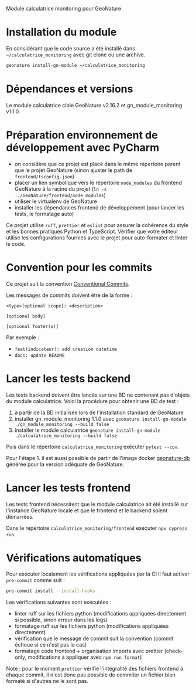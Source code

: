 Module calculatrice monitoring pour GeoNature

# Installation du module

En considérant que le code source a été installé dans `~/calculatrice_monitoring` avec git clone ou une archive.

```bash
geonature install-gn-module ~/calculatrice_monitoring
```

# Dépendances et versions

Le module calculatrice cible GeoNature v2.16.2 et gn_module_monitoring v1.1.0.

# Préparation environnement de développement avec PyCharm

- on considère que ce projet est placé dans le même répertoire parent que le projet GeoNature (sinon ajuster le path de `frontend/tsconfig.json`)
- placer un lien symbolique vers le répertoire `node_modules` du frontend GeoNature à la racine du projet (`ln -s ../GeoNature/frontend/node_modules`)
- utiliser le virtualenv de GeoNature
- installer les dépendances frontend de développement (pour lancer les tests, le formatage auto)

Ce projet utilise `ruff`, `prettier` et `eslint` pour assurer la cohérence du style et les bonnes pratiques Python et TypeScript. Vérifier que votre éditeur utilise les configurations fournies avec le projet pour auto-formater et linter le code.

# Convention pour les commits

Ce projet suit la convention [Conventional Commits](https://www.conventionalcommits.org/en/v1.0.0/).

Les messages de commits doivent être de la forme :

```
<type>[optional scope]: <description>

[optional body]

[optional footer(s)]
```

Par exemple :

- `feat(indicateur): add creation datetime`
- `docs: update README`

# Lancer les tests backend

Les tests backend doivent être lancés sur une BD ne contenant pas d'objets du module calculatrice. Voici la procédure
pour obtenir une BD de test :

1. à partir de la BD initialisée lors de l'installation standard de GeoNature
2. installer gn_module_monitoring 1.1.0 avec `geonature install-gn-module ./gn_module_monitoring --build false`
3. installer le module calculatrice `geonature install-gn-module ./calculatrice_monitoring --build false`

Puis dans le répertoire `calculatrice_monitoring` exécuter `pytest --cov`.

Pour l'étape 1. il est aussi possible de partir de l'image docker [geonature-db](https://github.com/PnX-SI/geonature_db) 
générée pour la version adéquate de GeoNature.

# Lancer les tests frontend

Les tests frontend nécessitent que le module calculatrice ait été installé sur l'instance GeoNature locale et
que le frontend et le backend soient démarrées.

Dans le répertoire `calculatrice_monitoring/frontend` exécuter `npx cypress run`.

# Vérifications automatiques

Pour exécuter localement les vérifications appliquées par la CI il faut activer `pre-commit` comme suit :

```bash
pre-commit install --install-hooks
```

Les vérifications suivantes sont exécutées :

- linter ruff sur les fichiers python (modifications appliquées directement si possible, sinon erreur dans les logs)
- formatage ruff sur les fichiers python (modifications appliquées directement)
- vérification que le message de commit suit la convention (commit échoue si ce n'est pas le cas)
- formatage code frontend + organisation imports avec prettier (check-only, modifications à appliquer avec `npm run format`)

Note : pour le moment `prettier` vérifie l'intégralité des fichiers frontend à chaque commit, il n'est donc pas possible de commiter un fichier bien formaté si d'autres ne le sont pas. 

